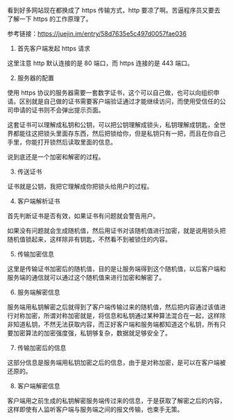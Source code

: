 看到好多网站现在都换成了 https 传输方式，http 要凉了啊。苦逼程序员又要去了解一下 https 的工作原理了。

参考链接：https://juejin.im/entry/58d7635e5c497d0057fae036

1. 首先客户端发起 https 请求

这里注意 http 默认连接的是 80 端口，而 https 连接的是 443 端口。

2. 服务器的配置

使用 https 协议的服务器需要一套数字证书，这个可以自己做，也可以向组织申请。区别就是自己做的证书需要客户端验证通过才能继续访问，而使用受信任的公司申请的证书则不会弹出提示页面。

这套证书可以理解成私钥和公钥，可以把公钥理解成锁头，私钥理解成钥匙，全世界都能往这把锁头里面存东西，然后把锁给你，但是私钥只有一把，而且在你自己手里，你能打开锁然后读取里面的信息。

说到底还是一个加密和解密的过程。

3. 传送证书

证书就是公钥，我把它理解成你把锁头给用户的过程。

4. 客户端解析证书

首先判断证书是否有效，如果证书有问题就会警告用户。

如果没有问题就会生成随机值，然后用证书对该随机值进行加密，就是说用锁头把随机值锁起来，这样除非有钥匙，不然看不到被锁住的内容。

5. 传输加密信息

这里是传输证书加密后的随机值，目的是让服务端得到这个随机值，以后客户端和服务端的通信就可以通过这个随机值来进行加密和解密了。

6. 服务端解密信息

服务端用私钥解密之后就得到了客户端传输过来的随机值，然后把内容通过该值进行对称加密，所谓对称加密就是，将信息和私钥通过某种算法混合在一起，这样除非知道私钥，不然无法获取内容，而正好客户端和服务端都知道这个私钥，所有只要加密算法的加密强度强，私钥够复杂，数据就足够安全了。

7. 传输加密后的信息

这部分信息是服务端用私钥加密之后的信息，由于是对称加密，是可以在客户端被还原的。

8. 客户端解密信息

客户端用之前生成的私钥解密服务端传过来的信息，于是获取了解密之后的内容，这样即使有人监听客户端与服务端之间的报文传输，也束手无策。
